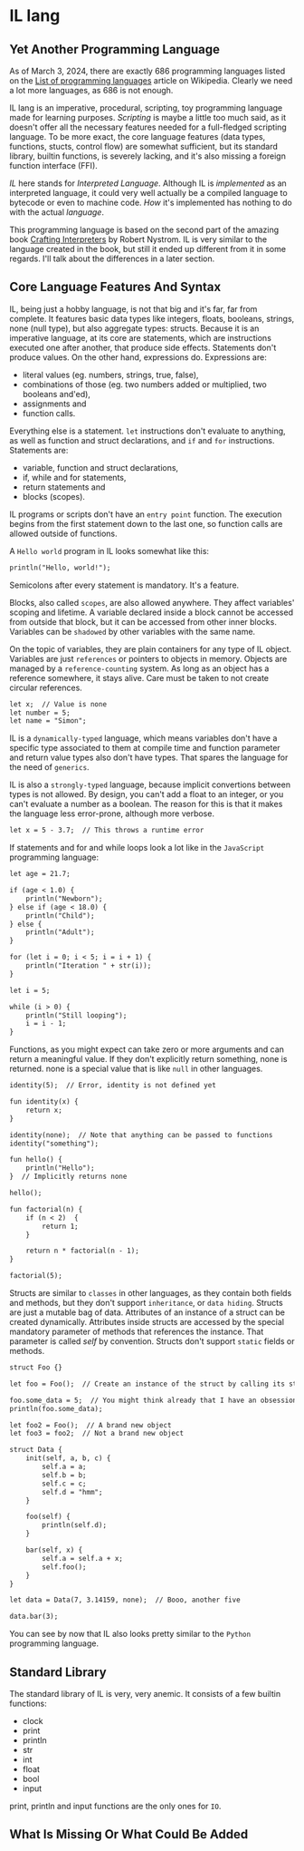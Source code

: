 # IL lang

## Yet Another Programming Language

As of March 3, 2024, there are exactly 686 programming languages listed on the
[List of programming languages](https://en.wikipedia.org/wiki/List_of_programming_languages) article on Wikipedia.
Clearly we need a lot more languages, as 686 is not enough.

IL lang is an imperative, procedural, scripting, toy programming language made for learning purposes. *Scripting* is
maybe a little too much said, as it doesn't offer all the necessary features needed for a full-fledged scripting
language. To be more exact, the core language features (data types, functions, stucts, control flow) are somewhat
sufficient, but its standard library, builtin functions, is severely lacking, and it's also missing a foreign
function interface (FFI).

*IL* here stands for *Interpreted Language*. Although IL is *implemented* as an interpreted language, it could very
well actually be a compiled language to bytecode or even to machine code. *How* it's implemented has nothing to
do with the actual *language*.

This programming language is based on the second part of the amazing book
[Crafting Interpreters](https://craftinginterpreters.com/) by Robert Nystrom. IL is very similar to the language
created in the book, but still it ended up different from it in some regards. I'll talk about the differences in
a later section.

## Core Language Features And Syntax

IL, being just a hobby language, is not that big and it's far, far from complete. It features basic data types like
integers, floats, booleans, strings, none (null type), but also aggregate types: structs. Because it is an imperative
language, at its core are statements, which are instructions executed one after another, that produce side effects.
Statements don't produce values. On the other hand, expressions do. Expressions are:

- literal values (eg. numbers, strings, true, false),
- combinations of those (eg. two numbers added or multiplied, two booleans and'ed),
- assignments and
- function calls.

Everything else is a statement. `let` instructions don't evaluate to anything, as well as function and struct
declarations, and `if` and `for` instructions. Statements are:

- variable, function and struct declarations,
- if, while and for statements,
- return statements and
- blocks (scopes).

IL programs or scripts don't have an `entry point` function. The execution begins from the first statement down to the
last one, so function calls are allowed outside of functions.

A `Hello world` program in IL looks somewhat like this:

```txt
println("Hello, world!");
```

Semicolons after every statement is mandatory. It's a feature.

Blocks, also called `scopes`, are also allowed anywhere. They affect variables' scoping and lifetime. A variable
declared inside a block cannot be accessed from outside that block, but it can be accessed from other inner blocks.
Variables can be `shadowed` by other variables with the same name.

On the topic of variables, they are plain containers for any type of IL object. Variables are just `references` or
pointers to objects in memory. Objects are managed by a `reference-counting` system. As long as an object has a
reference somewhere, it stays alive. Care must be taken to not create circular references.

```txt
let x;  // Value is none
let number = 5;
let name = "Simon";
```

IL is a `dynamically-typed` language, which means variables don't have a specific type associated to them at
compile time and function parameter and return value types also don't have types. That spares the language for
the need of `generics`.

IL is also a `strongly-typed` language, because implicit convertions between types is not allowed. By design, you
can't add a float to an integer, or you can't evaluate a number as a boolean. The reason for this is that it
makes the language less error-prone, although more verbose.

```txt
let x = 5 - 3.7;  // This throws a runtime error
```

If statements and for and while loops look a lot like in the `JavaScript` programming language:

```txt
let age = 21.7;

if (age < 1.0) {
    println("Newborn");
} else if (age < 18.0) {
    println("Child");
} else {
    println("Adult");
}

for (let i = 0; i < 5; i = i + 1) {
    println("Iteration " + str(i));
}

let i = 5;

while (i > 0) {
    println("Still looping");
    i = i - 1;
}
```

Functions, as you might expect can take zero or more arguments and can return a meaningful value. If they don't
explicitly return something, none is returned. none is a special value that is like `null` in other languages.

```txt
identity(5);  // Error, identity is not defined yet

fun identity(x) {
    return x;
}

identity(none);  // Note that anything can be passed to functions
identity("something");

fun hello() {
    println("Hello");
}  // Implicitly returns none

hello();

fun factorial(n) {
    if (n < 2)  {
        return 1;
    }

    return n * factorial(n - 1);
}

factorial(5);
```

Structs are similar to `classes` in other languages, as they contain both fields and methods, but they don't
support `inheritance`, or `data hiding`. Structs are just a mutable bag of data. Attributes of an instance of
a struct can be created dynamically. Attributes inside structs are accessed by the special mandatory parameter
of methods that references the instance. That parameter is called *self* by convention. Structs don't support
`static` fields or methods.

```txt
struct Foo {}

let foo = Foo();  // Create an instance of the struct by calling its struct name

foo.some_data = 5;  // You might think already that I have an obsession with the number five
println(foo.some_data);

let foo2 = Foo();  // A brand new object
let foo3 = foo2;  // Not a brand new object

struct Data {
    init(self, a, b, c) {
        self.a = a;
        self.b = b;
        self.c = c;
        self.d = "hmm";
    }

    foo(self) {
        println(self.d);
    }

    bar(self, x) {
        self.a = self.a + x;
        self.foo();
    }
}

let data = Data(7, 3.14159, none);  // Booo, another five

data.bar(3);

```

You can see by now that IL also looks pretty similar to the `Python` programming language.

## Standard Library

The standard library of IL is very, very anemic. It consists of a few builtin functions:

- clock
- print
- println
- str
- int
- float
- bool
- input

print, println and input functions are the only ones for `IO`.

## What Is Missing Or What Could Be Added
